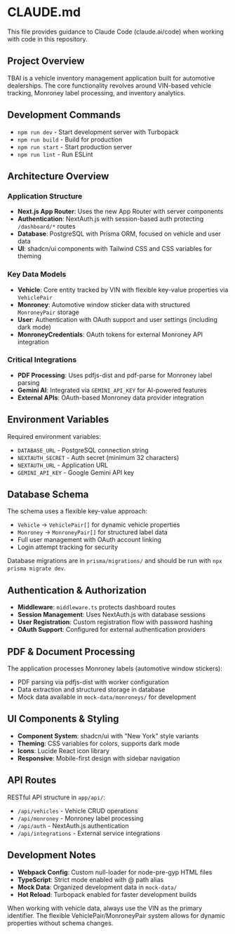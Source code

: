 # CLAUDE.md

This file provides guidance to Claude Code (claude.ai/code) when working with code in this repository.

## Project Overview

TBAI is a vehicle inventory management application built for automotive dealerships. The core functionality revolves around VIN-based vehicle tracking, Monroney label processing, and inventory analytics.

## Development Commands

- `npm run dev` - Start development server with Turbopack
- `npm run build` - Build for production
- `npm run start` - Start production server
- `npm run lint` - Run ESLint

## Architecture Overview

### Application Structure
- **Next.js App Router**: Uses the new App Router with server components
- **Authentication**: NextAuth.js with session-based auth protecting `/dashboard/*` routes
- **Database**: PostgreSQL with Prisma ORM, focused on vehicle and user data
- **UI**: shadcn/ui components with Tailwind CSS and CSS variables for theming

### Key Data Models
- **Vehicle**: Core entity tracked by VIN with flexible key-value properties via `VehiclePair`
- **Monroney**: Automotive window sticker data with structured `MonroneyPair` storage
- **User**: Authentication with OAuth support and user settings (including dark mode)
- **MonroneyCredentials**: OAuth tokens for external Monroney API integration

### Critical Integrations
- **PDF Processing**: Uses pdfjs-dist and pdf-parse for Monroney label parsing
- **Gemini AI**: Integrated via `GEMINI_API_KEY` for AI-powered features
- **External APIs**: OAuth-based Monroney data provider integration

## Environment Variables

Required environment variables:
- `DATABASE_URL` - PostgreSQL connection string
- `NEXTAUTH_SECRET` - Auth secret (minimum 32 characters)
- `NEXTAUTH_URL` - Application URL
- `GEMINI_API_KEY` - Google Gemini API key

## Database Schema

The schema uses a flexible key-value approach:
- `Vehicle` → `VehiclePair[]` for dynamic vehicle properties
- `Monroney` → `MonroneyPair[]` for structured label data
- Full user management with OAuth account linking
- Login attempt tracking for security

Database migrations are in `prisma/migrations/` and should be run with `npx prisma migrate dev`.

## Authentication & Authorization

- **Middleware**: `middleware.ts` protects dashboard routes
- **Session Management**: Uses NextAuth.js with database sessions
- **User Registration**: Custom registration flow with password hashing
- **OAuth Support**: Configured for external authentication providers

## PDF & Document Processing

The application processes Monroney labels (automotive window stickers):
- PDF parsing via pdfjs-dist with worker configuration
- Data extraction and structured storage in database
- Mock data available in `mock-data/monroneys/` for development

## UI Components & Styling

- **Component System**: shadcn/ui with "New York" style variants
- **Theming**: CSS variables for colors, supports dark mode
- **Icons**: Lucide React icon library
- **Responsive**: Mobile-first design with sidebar navigation

## API Routes

RESTful API structure in `app/api/`:
- `/api/vehicles` - Vehicle CRUD operations
- `/api/monroney` - Monroney label processing
- `/api/auth` - NextAuth.js authentication
- `/api/integrations` - External service integrations

## Development Notes

- **Webpack Config**: Custom null-loader for node-pre-gyp HTML files
- **TypeScript**: Strict mode enabled with @ path alias
- **Mock Data**: Organized development data in `mock-data/`
- **Hot Reload**: Turbopack enabled for faster development builds

When working with vehicle data, always use the VIN as the primary identifier. The flexible VehiclePair/MonroneyPair system allows for dynamic properties without schema changes.